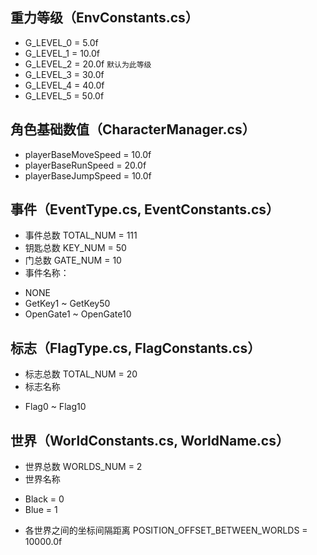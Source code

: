 重力等级（EnvConstants.cs）
--------
* G_LEVEL_0 = 5.0f
* G_LEVEL_1 = 10.0f
* G_LEVEL_2 = 20.0f            ``默认为此等级``
* G_LEVEL_3 = 30.0f      
* G_LEVEL_4 = 40.0f
* G_LEVEL_5 = 50.0f

角色基础数值（CharacterManager.cs）
--------
* playerBaseMoveSpeed = 10.0f
* playerBaseRunSpeed = 20.0f
* playerBaseJumpSpeed = 10.0f

事件（EventType.cs, EventConstants.cs）
--------
* 事件总数   TOTAL_NUM = 111
* 钥匙总数   KEY_NUM = 50
* 门总数     GATE_NUM = 10
* 事件名称：
 - NONE
 - GetKey1 ~ GetKey50
 - OpenGate1 ~ OpenGate10

标志（FlagType.cs, FlagConstants.cs）
--------
* 标志总数  TOTAL_NUM = 20
* 标志名称
 - Flag0 ~ Flag10

世界（WorldConstants.cs, WorldName.cs）
--------
* 世界总数   WORLDS_NUM = 2
* 世界名称
 - Black = 0
 - Blue = 1
* 各世界之间的坐标间隔距离    POSITION_OFFSET_BETWEEN_WORLDS = 10000.0f
